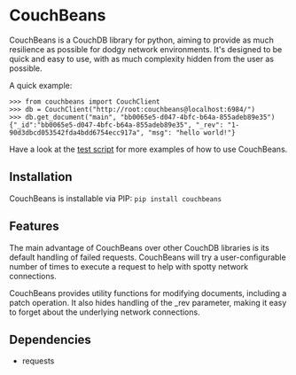 # CouchBeans
CouchBeans is a CouchDB library for python, aiming to provide as much resilience as possible for dodgy network environments. It's designed to be quick and easy to use, with as much complexity hidden from the user as possible.

A quick example:
```
>>> from couchbeans import CouchClient
>>> db = CouchClient("http://root:couchbeans@localhost:6984/")
>>> db.get_document("main", "bb0065e5-d047-4bfc-b64a-855adeb89e35")
{"_id":"bb0065e5-d047-4bfc-b64a-855adeb89e35", "_rev": "1-90d3dbcd053542fda4bdd6754ecc917a", "msg": "hello world!"}
```

Have a look at the [test script](./test/example.py) for more examples of how to use CouchBeans.

## Installation
CouchBeans is installable via PIP:
```pip install couchbeans```

## Features
The main advantage of CouchBeans over other CouchDB libraries is its default handling of failed requests. CouchBeans will try a user-configurable number of times to execute a request to help with spotty network connections.

CouchBeans provides utility functions for modifying documents, including a patch operation. It also hides handling of the _rev parameter, making it easy to forget about the underlying network connections.

## Dependencies

- requests
